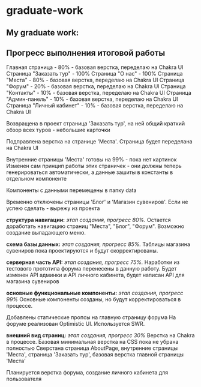 # graduate-work
## My graduate work:

## Прогресс выполнения итоговой работы
Главная страница - 80% - базовая верстка, переделаю на Chakra UI
Страница "Заказать тур" - 100%
Страница "О нас" - 100%
Страница "Места" - 80% - базовая верстка, переделаю на Chakra UI
Страница "Форум" - 20% - базовая верстка, переделаю на Chakra UI
Страница "Контакты" - 10% - базовая верстка, переделаю на Chakra UI
Страница "Админ-панель" - 10% - базовая верстка, переделаю на Chakra UI
Страница "Личный кабинет" - 10% - базовая верстка, переделаю на Chakra UI

Возвращена в проект страница 'Заказать тур', на ней общий краткий обзор всех туров - небольшие карточки

Подправлена верстка на странице 'Места'. Страница будет переделана на Chakra UI

Внутренние страницы 'Места' готовы на 99% - пока нет картинок
Изменен сам принцип работы этих страничек - они должны теперь генерироваться автоматически,
а данные зашиты в константы в отдельном компоненте

Компоненты с данными перемещены в папку data

Временно отключены страницы 'Блог' и 'Магазин сувениров'. Если не успею сделать - вырежу из проекта

**структура навигации:** _этап создания, прогресс 80%._
Остается доработать навигацию страниц "Места", "Блог", "Форум".
Возможно создание выпадающего меню.

**схема базы данных:** _этап создания, прогресс  85%._ 
Таблицы магазина сувениров пока проектируются и будут скорректированы.

**серверная часть API:** _этап создания, прогресс 75%._ 
Наработки из тестового прототипа форума перенесены в данную работу.
Будет изменен API админки и API личного кабинета, будет написан API для магазина сувениров

**основные функциональные компоненты:** _этап создания, прогресс  99%_
Основные компоненты созданы, но будут корректироваться в процессе.

Добавлены статические пропсы на главную страницу форума
На форуме реализован Optimistic UI. 
Используется SWR.

**внешний вид страниц:** _этап создания, прогресс 30%_ 
Верстка на Chakra в процессе. 
Базовая минимальная верстка на CSS пока не убрана полностью
Сверстана страница AboutPage, внутренние страницы 'Места', страница 'Заказать тур', 
базовая верстка главной страницы 'Места'

Планируется верстка форума, создание личного кабинета для пользователя